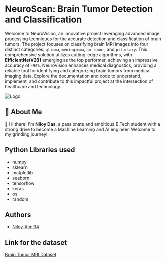 
# NeuroScan: Brain Tumor Detection and Classification

Welcome to NeuroVision, an innovative project leveraging advanced image processing techniques for the accurate detection and classification of brain tumors. The project focuses on classifying brain MRI images into four distinct categories: `glioma`, `meningioma`, `no tumor`, and `pituitary`. This comprehensive solution utilizes cutting-edge algorithms, with **EfficientNetV2B1** emerging as the top performer, achieving an impressive accuracy of `~96%`. NeuroVision enhances medical diagnostics, providing a reliable tool for identifying and categorizing brain tumors from medical imaging data. Explore the documentation and code to understand, implement, and contribute to this impactful project at the intersection of healthcare and technology.












![Logo](https://www.mhsi.com/blog/wp-content/uploads/2021/06/BrainTumor-1250205787.jpg)


## 🚀 About Me
👋 Hi there! I'm **Niloy Das**, a passionate and ambitious B.Tech student with a strong drive to become a Machine Learning and AI engineer. Welcome to my grinding journey!



## Python Libraries used

- numpy
- sklearn
- matplotlib
- seaborn
- tensorflow
- keras
- os
- random


## Authors

- [Niloy-Aiml34](https://github.com/Niloy-Aiml34)


## Link for the dataset

[Brain Tumor MRI Dataset](https://www.kaggle.com/datasets/masoudnickparvar/brain-tumor-mri-dataset)




